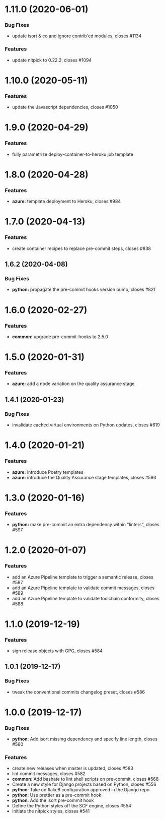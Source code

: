 # 1.11.0 (2020-06-01)

### Bug Fixes

- update isort & co and ignore contrib'ed modules, closes #1134

### Features

- update nitpick to 0.22.2, closes #1094

# 1.10.0 (2020-05-11)

### Features

- update the Javascript dependencies, closes #1050

# 1.9.0 (2020-04-29)

### Features

- fully parametrize deploy-container-to-heroku job template

# 1.8.0 (2020-04-28)

### Features

- **azure:** template deployment to Heroku, closes #984

# 1.7.0 (2020-04-13)

### Features

- create container recipes to replace pre-commit steps, closes #838

## 1.6.2 (2020-04-08)

### Bug Fixes

- **python:** propagate the pre-commit hooks version bump, closes #821

# 1.6.0 (2020-02-27)

### Features

- **common:** upgrade pre-commit-hooks to 2.5.0

# 1.5.0 (2020-01-31)

### Features

- **azure:** add a node variation on the quality assurance stage

## 1.4.1 (2020-01-23)

### Bug Fixes

- invalidate cached virtual environments on Python updates, closes #619

# 1.4.0 (2020-01-21)

### Features

- **azure:** introduce Poetry templates
- **azure:** introduce the Quality Assurance stage templates, closes #593

# 1.3.0 (2020-01-16)

### Features

- **python:** make pre-commit an extra dependency within "linters", closes #597

# 1.2.0 (2020-01-07)

### Features

- add an Azure Pipeline template to trigger a semantic release, closes #587
- add an Azure Pipeline template to validate commit messages, closes #589
- add an Azure Pipeline template to validate toolchain conformity, closes #588

# 1.1.0 (2019-12-19)

### Features

- sign release objects with GPG, closes #584

## 1.0.1 (2019-12-17)

### Bug Fixes

- tweak the conventional commits changelog preset, closes #586

# 1.0.0 (2019-12-17)

### Bug Fixes

- **python**: Add isort missing dependency and specify line length, closes #560

### Features

- create new releases when master is updated, closes #583
- lint commit messages, closes #582
- **common**: Add bashate to lint shell scripts on pre-commit, closes #568
- Create a new style for Django projects based on Python, closes #556
- **python**: Take on flake8 configuration approved in the Django repo
- **python**: Use prettier as a pre-commit hook
- **python**: Add the isort pre-commit hook
- Define the Python styles off the SCF engine, closes #554
- Initiate the nitpick styles, closes #541
